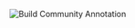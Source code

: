 ![Build Community Annotation](https://github.com/andrewyatz/sarscov2-community-import/workflows/Build%20Community%20Annotation/badge.svg)
